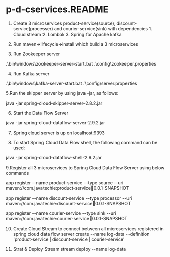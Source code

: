 # p-d-cservices.README

1. Create 3 microservices product-service(source), discount-service(processer) and courier-service(sink) with dependencies
                  1. Cloud stream
                  2. Lombok
                  3. Spring for Apache kafka
2. Run maven->lifecycle->install which build a 3 microservices

3. Run Zookeeper server

.\bin\windows\zookeeper-server-start.bat .\config\zookeeper.properties

4. Run Kafka server

.\bin\windows\kafka-server-start.bat .\config\server.properties

5.Run the skipper server by using java -jar, as follows:

java -jar spring-cloud-skipper-server-2.8.2.jar

6. Start the Data Flow Server

java -jar spring-cloud-dataflow-server-2.9.2.jar

7. Spring cloud server is up on localhost:9393

8. To start Spring Cloud Data Flow shell, the following command can be used:

java -jar spring-cloud-dataflow-shell-2.9.2.jar


9.Register all 3 microservices to Spring Cloud Data Flow Server using below commands

app register --name product-service --type source --uri maven://com.javatechie:product-service:jar:0.0.1-SNAPSHOT

app register --name discount-service --type processor --uri maven://com.javatechie:discount-service:jar:0.0.1-SNAPSHOT

app register --name courier-service --type sink --uri maven://com.javatechie:courier-service:jar:0.0.1-SNAPSHOT


10. Create Cloud Stream to connect between all microservices registered in spring cloud data flow server
create --name log-data --definition 'product-service | discount-service | courier-service'

11. Strat & Deploy Stream
stream deploy --name log-data
